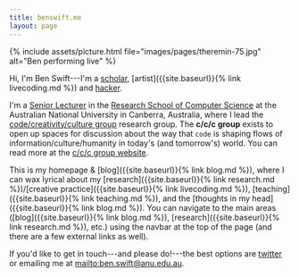 ```yaml
---
title: benswift.me
layout: page
---
```


{% include assets/picture.html file="images/pages/theremin-75.jpg" alt="Ben performing live" %}

Hi, I'm Ben Swift---I'm a
[scholar](https://scholar.google.com/citations?user=OQdYgLEAAAAJ),
[artist]({{site.baseurl}}{% link livecoding.md %}) and
[hacker](https://github.com/benswift).

I'm a [Senior Lecturer](https://cecs.anu.edu.au/people/ben-swift) in the
[Research School of Computer Science](https://cs.anu.edu.au/) at the Australian
National University in Canberra, Australia, where I lead the
[code/creativity/culture group](https://cs.anu.edu.au/code-creativity-culture/)
research group. The **c/c/c group** exists to open up spaces for discussion
about the way that `code` is shaping flows of information/culture/humanity in
today's (and tomorrow's) world. You can read more at the [c/c/c group
website](https://cs.anu.edu.au/code-creativity-culture/).

This is my homepage & [blog]({{site.baseurl}}{% link blog.md %}), where I can
wax lyrical about my [research]({{site.baseurl}}{% link research.md
%})/[creative practice]({{site.baseurl}}{% link livecoding.md %}),
[teaching]({{site.baseurl}}{% link teaching.md %}), and the [thoughts in my
head]({{site.baseurl}}{% link blog.md %}). You can navigate to the main areas
([blog]({{site.baseurl}}{% link blog.md %}), [research]({{site.baseurl}}{%
link research.md %}), etc.) using the navbar at the top of the page (and there
are a few external links as well).

If you'd like to get in touch---and please do!---the best options are
[twitter](https://twitter.com/benswift) or emailing me at
<mailto:ben.swift@anu.edu.au>.
